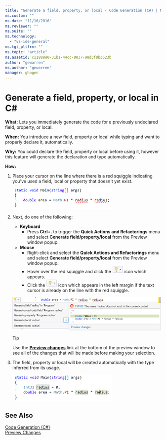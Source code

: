 ```yaml
---
title: "Generate a field, property, or local - Code Generation (C#) | Microsoft Docs"
ms.custom: ""
ms.date: "11/16/2016"
ms.reviewer: ""
ms.suite: ""
ms.technology: 
  - "vs-ide-general"
ms.tgt_pltfrm: ""
ms.topic: "article"
ms.assetid: c11888e0-31b1-44cc-9037-98d3f8b3623b
author: "gewarren"
ms.author: "gewarren"
manager: ghogen
---
```


# Generate a field, property, or local in C# #
**What:** Lets you immediately generate the code for a previously undeclared field, property, or local. 

**When:** You introduce a new field, property or local while typing and want to properly declare it, automatically.  

**Why:** You could declare the field, property or local before using it, however this feature will generate the declaration and type automatically. 

**How:**

1. Place your cursor on the line where there is a red squiggle indicating you've used a field, local or property that doesn't yet exist.

   ![Highlighted code](media/field_highlight.png)

1. Next, do one of the following:
   * **Keyboard**
     * Press **Ctrl+.** to trigger the **Quick Actions and Refactorings** menu and select **Generate field/property/local** from the Preview window popup.
   * **Mouse**
     * Right-click and select the **Quick Actions and Refactorings** menu and select **Generate field/property/local** from the Preview window popup.
     * Hover over the red squiggle and click the ![Lightbulb](media/bulb.png) icon which appears.
     * Click the ![Lightbulb](media/bulb.png) icon which appears in the left margin if the text cursor is already on the line with the red squiggle.

   ![Generate field/property/local preview](media/field_preview.png)

   >[!TIP]
   >Use the [**Preview changes**](../../ide/preview-changes.md) link at the bottom of the preview window to see all of the changes that will be made before making your selection.

1. The field, property or local will be created automatically with the type inferred from its usage.

   ![Generate field/property/local result](media/field_result.png)

## See Also  
[Code Generation (C#)](../code-generation-csharp.md)  
[Preview Changes](../../ide/preview-changes.md) 
